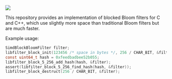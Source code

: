 ![](https://github.com/jbapple/libfilter/workflows/c-cpp/badge.svg?branch=ci-remote)


This repository provides an implementation of blocked Bloom filters
for C and C++, which use slightly more space than traditional Bloom
filters but are much faster.

Example usage:

```C
SimdBlockBloomFilter filter;
libfilter_block_init(123456 /* space in bytes */, 256 / CHAR_BIT, &filter);
const uint64_t hash = 0xfeedbadbee52b055;
libfilter_block_5_256_add_hash(hash, &filter);
assert(libfilter_block_5_256_find_hash(hash, &filter));
libfilter_block_destruct(256 / CHAR_BIT, &filter);
```
